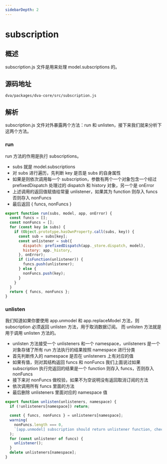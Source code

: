 ```yaml
---
sidebarDepth: 2
---
```

# subscription
## 概述
subscription.js 文件是用来处理 model.subscriptions 的。
## 源码地址
`dva/packages/dva-core/src/subscription.js`
## 解析
subscription.js 文件对外暴露两个方法：run 和 unlisten，接下来我们就来分析下这两个方法。
### run
run 方法的作用是执行 subscriptions。
- subs 就是 model.subscriptions
- 对 subs 进行遍历，先判断 key 是否是 subs 的自身属性
- 如果是则依次调用每一个 subscription，参数有两个一个对象包含一个经过 prefixedDispatch 处理过的 dispatch 和 history 对象，另一个是 onError
- 上述调用的返回值赋值给常量 unlistener，如果其为 function 则存入 funcs 否则存入 nonFuncs
- 最后返回 { funcs, nonFuncs }
```javascript
export function run(subs, model, app, onError) {
  const funcs = [];
  const nonFuncs = [];
  for (const key in subs) {
    if (Object.prototype.hasOwnProperty.call(subs, key)) {
      const sub = subs[key];
      const unlistener = sub({
        dispatch: prefixedDispatch(app._store.dispatch, model),
        history: app._history,
      }, onError);
      if (isFunction(unlistener)) {
        funcs.push(unlistener);
      } else {
        nonFuncs.push(key);
      }
    }
  }
  return { funcs, nonFuncs };
}
```
### unlisten
我们知道如果你要使用 app.unmodel 和 app.replaceModel 方法，则 subscription 必须返回 unlisten 方法，用于取消数据订阅。
而 unlisten 方法就是用于调用 unlisten 方法的。
- unlisten 方法接受一个 unlisteners 和一个 namespace，unlisteners 是一个对象存储了所有 run 方法执行的结果按照 namespace 进行分类
- 首先判断传入的 namespace 是否在 unlisteners 上有对应的值
- 如果有值，则对其结构返回 funcs 和 nonFuncs 我们上面说过如果 subscription 执行完返回的结果是一个 function 则存入 funcs，否则存入 nonFuncs
- 接下来对 nonFuncs 做校验，如果不为空说明没有返回取消订阅的方法
- 依次调用所有 funcs 里面的方法
- 最后删除 unlisteners 里面对应的 namespace 值
```javascript
export function unlisten(unlisteners, namespace) {
  if (!unlisteners[namespace]) return;

  const { funcs, nonFuncs } = unlisteners[namespace];
  warning(
    nonFuncs.length === 0,
    `[app.unmodel] subscription should return unlistener function, check these subscriptions ${nonFuncs.join(', ')}`,
  );
  for (const unlistener of funcs) {
    unlistener();
  }
  delete unlisteners[namespace];
}
```
